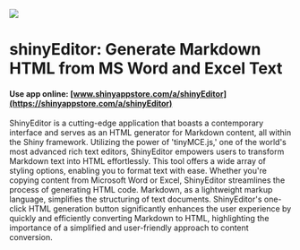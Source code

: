 ![](https://shiny-app-store3.s3.amazonaws.com/approvedapp/s353_skK3RskYNb1GvpMFGZp8mW2vJUFEXN5au8s6MGsx_logo_39.jpg)



# shinyEditor: Generate Markdown HTML from MS Word and Excel Text

#### Use app online: __[www.shinyappstore.com/a/shinyEditor](https://shinyappstore.com/a/shinyEditor)__

ShinyEditor is a cutting-edge application that boasts a contemporary interface and serves as an HTML generator for Markdown content, all within the Shiny framework. Utilizing the power of 'tinyMCE.js,' one of the world's most advanced rich text editors, ShinyEditor empowers users to transform Markdown text into HTML effortlessly. This tool offers a wide array of styling options, enabling you to format text with ease. Whether you're copying content from Microsoft Word or Excel, ShinyEditor streamlines the process of generating HTML code. Markdown, as a lightweight markup language, simplifies the structuring of text documents. ShinyEditor's one-click HTML generation button significantly enhances the user experience by quickly and efficiently converting Markdown to HTML, highlighting the importance of a simplified and user-friendly approach to content conversion.
